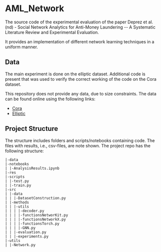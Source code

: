 # AML_Network
The source code of the experimental evaluation of the paper Deprez et al. (nd) - Social Network Analytics for Anti-Money Laundering -- A Systematic Literature Review and Experimental Evaluation.

It provides an implementation of different network learning techniques in a uniform manner. 

## Data
The main experiment is done on the elliptic dataset. Additional code is present that was used to verify the correct working of the code on the Cora dataset. 

This repository does not provide any data, due to size constraints. The data can be found online using the following links:
- [Cora](https://pytorch-geometric.readthedocs.io/en/latest/generated/torch_geometric.datasets.Planetoid.html#torch_geometric.datasets.Planetoid)
- [Elliptic](https://pytorch-geometric.readthedocs.io/en/latest/generated/torch_geometric.datasets.EllipticBitcoinDataset.html#torch_geometric.datasets.EllipticBitcoinDataset)

## Project Structure

The structure includes folders and scripts/notebooks containing code. The files with results, i.e., csv-files, are note shown. 
The project repo has the following structure:
```
|-data
|-notebooks
| |-AnalysisResults.ipynb
|-res
|-scripts
| |-test.py
| |-train.py
|-src
| |-data
| | |-DatasetConstruction.py
| |-methods
| | |-utils
| | | |-decoder.py
| | | |-functionsNetworKit.py
| | | |-functionsNetworkX.py
| | | |-functionsTorch.py
| | | |-GNN.py
| | |-evaluation.py
| | |-experiments.py
|-utils
| |-Network.py
```
